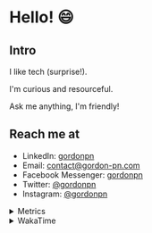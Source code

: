 # Hello! 😄

## Intro

I like tech (surprise!).

I'm curious and resourceful.

Ask me anything, I'm friendly!

## Reach me at

- LinkedIn: [gordonpn](https://www.linkedin.com/in/gordonpn/)
- Email: [contact@gordon-pn.com](mailto:contact@gordon-pn.com)
- Facebook Messenger: [gordonpn](https://www.messenger.com/t/Gordonpn)
- Twitter: [@gordonpn](https://twitter.com/Gordonpn)
- Instagram: [@gordonpn](https://www.instagram.com/gordonpn/)

<details>
  <summary>Metrics</summary>

  <img align="center" src="https://github.com/gordonpn/gordonpn/blob/master/github-metrics.svg" alt="GitHub Metrics">

</details>

<details>
  <summary>WakaTime</summary>

  <!--START_SECTION:waka-->
📊 **This Week I Spent My Time On** 

```text
💬 Programming Languages: 
TypeScript               5 hrs 5 mins        ████████████████░░░░░░░░░   63.11 % 
Java                     59 mins             ███░░░░░░░░░░░░░░░░░░░░░░   12.35 % 
JSON                     30 mins             ██░░░░░░░░░░░░░░░░░░░░░░░   06.37 % 
Text                     26 mins             █░░░░░░░░░░░░░░░░░░░░░░░░   05.46 % 
Brazil Dependency Config 19 mins             █░░░░░░░░░░░░░░░░░░░░░░░░   04.11 % 

🔥 Editors: 
Intellijidea             7 hrs 40 mins       ████████████████████████░   95.07 % 
VS Code                  23 mins             █░░░░░░░░░░░░░░░░░░░░░░░░   04.93 % 
```


 Last Updated on 26/05/2024 16:21:23 UTC
<!--END_SECTION:waka-->
</details>
